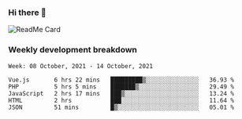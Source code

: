 ### Hi there 👋

<!--
**itzcy/itzcy** is a ✨ _special_ ✨ repository because its `README.md` (this file) appears on your GitHub profile.

Here are some ideas to get you started:

- 🔭 I’m currently working on ...
- 🌱 I’m currently learning ...
- 👯 I’m looking to collaborate on ...
- 🤔 I’m looking for help with ...
- 💬 Ask me about ...
- 📫 How to reach me: ...
- 😄 Pronouns: ...
- ⚡ Fun fact: ...
-->
![ReadMe Card](https://github-readme-stats.vercel.app/api?username=itzcy&show_icons=true&title_color=2d3198&icon_color=797cb8&text_color=24292e&bg_color=f6f8fa)

### Weekly development breakdown
<!--START_SECTION:waka-->
```text
Week: 08 October, 2021 - 14 October, 2021

Vue.js       6 hrs 22 mins   █████████▒░░░░░░░░░░░░░░░   36.93 % 
PHP          5 hrs 5 mins    ███████▒░░░░░░░░░░░░░░░░░   29.49 % 
JavaScript   2 hrs 17 mins   ███▒░░░░░░░░░░░░░░░░░░░░░   13.24 % 
HTML         2 hrs           ███░░░░░░░░░░░░░░░░░░░░░░   11.64 % 
JSON         51 mins         █▒░░░░░░░░░░░░░░░░░░░░░░░   05.01 % 
```
<!--END_SECTION:waka-->

